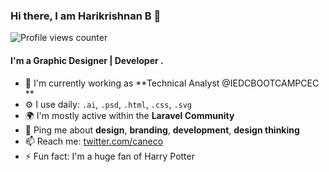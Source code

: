 ### Hi there, I am Harikrishnan B 👋

![Profile views counter](https://caneco.dev/github-profile-view-counter.svg)

#### I'm a Graphic Designer | Developer .

- 🏢 I'm currently working as **Technical Analyst @IEDCBOOTCAMPCEC **
- ⚙️ I use daily: `.ai`, `.psd`, `.html`, `.css`, `.svg`
- 🌍 I'm mostly active within the **Laravel Community**
- 💬 Ping me about **design**, **branding**, **development**, **design thinking**
- 📫 Reach me: [twitter.com/caneco](https://twitter.com/caneco)
- ⚡️ Fun fact: I'm a huge fan of Harry Potter
